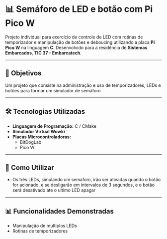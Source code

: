# 📊 **Semáforo de LED e botão com Pi Pico W**

Projeto individual para exercício de controle de LED com rotinas de temporizador e manipulação de botões e deboucing utilizando a placa **Pi Pico W** na linguagem **C**. Desenvolvido para a residência de **Sistemas Embarcados**, **TIC 37 - Embarcatech**.

---

## 🔎 **Objetivos**

Um projeto que consiste na administração e uso de temporizadores, LEDs e botões para formar um simulador de semáforo

---

## 🛠️ **Tecnologias Utilizadas**

- **Linguagem de Programação:** C / CMake
- **Simulador Virtual Wowki**
- **Placas Microcontroladoras:**
  - BitDogLab
  - Pico W
---

## 📖 **Como Utilizar**

- Os três LEDs, simulando um semaforo, irão ser ativadas quando o botão for acionado, e se desligarão em intervalos de 3 segundos, e o botão será desativado ate o ultimo LED apagar

---

## 📊 **Funcionalidades Demonstradas**

- Manipulação de multiplos LEDs
- Rotinas de temporizadores

